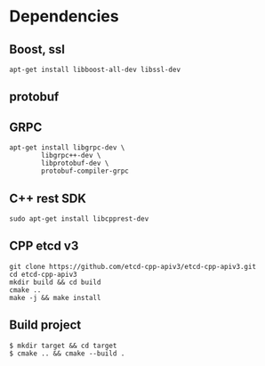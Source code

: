 # Dependencies

## Boost, ssl
```
apt-get install libboost-all-dev libssl-dev
```

## protobuf


## GRPC

```
apt-get install libgrpc-dev \
        libgrpc++-dev \
        libprotobuf-dev \
        protobuf-compiler-grpc
```


## C++ rest SDK

```
sudo apt-get install libcpprest-dev
```

## CPP etcd v3
```
git clone https://github.com/etcd-cpp-apiv3/etcd-cpp-apiv3.git
cd etcd-cpp-apiv3
mkdir build && cd build
cmake ..
make -j && make install
```


## Build project
```
$ mkdir target && cd target
$ cmake .. && cmake --build .

```